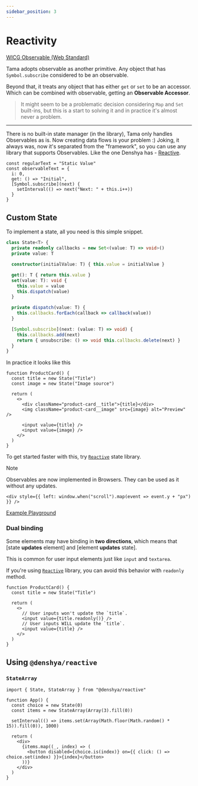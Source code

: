 ```yaml
---
sidebar_position: 3
---
```


# Reactivity

[WICG Observable (Web Standard)](https://github.com/WICG/observable)

Tama adopts observable as another primitive. Any object that has `Symbol.subscribe` considered to be an observable.

Beyond that, it treats any object that has either `get` or `set` to be an accessor. Which can be combined with observable, getting an **Observable Accessor**.

> It might seem to be a problematic decision considering `Map` and `Set` built-ins, but this is a start to solving it and in practice it's almost never a problem.

---

There is no built-in state manager (in the library), Tama only handles Observables as is. Now creating data flows is your problem :) Joking, it always was, now it's separated from the "framework", so you can use any library that supports Observables. Like the one Denshya has - [Reactive](https://github.com/denshya/reactive).

```tsx
const regularText = "Static Value"
const observableText = {
  i: 0,
  get: () => "Initial",
  [Symbol.subscribe](next) {
    setInterval(() => next("Next: " + this.i++))
  }
}
```

## Custom State

To implement a state, all you need is this simple snippet.

```ts
class State<T> {
  private readonly callbacks = new Set<(value: T) => void>()
  private value: T

  constructor(initialValue: T) { this.value = initialValue }

  get(): T { return this.value }
  set(value: T): void {
    this.value = value
    this.dispatch(value)
  }

  private dispatch(value: T) {
    this.callbacks.forEach(callback => callback(value))
  }

  [Symbol.subscribe](next: (value: T) => void) {
    this.callbacks.add(next)
    return { unsubscribe: () => void this.callbacks.delete(next) }
  }
}
```

In practice it looks like this

```tsx
function ProductCard() {
  const title = new State("Title")
  const image = new State("Image source")

  return (
    <>
      <div className="product-card__title">{title}</div>
      <img className="product-card__image" src={image} alt="Preview" />

      <input value={title} />
      <input value={image} />
    </>
  )
}
```

To get started faster with this, try [`Reactive`](https://github.com/denshya/reactive) state library.

> [!NOTE]
> Observables are now implemented in Browsers. They can be used as it without any updates.
>
> ```tsx
> <div style={{ left: window.when("scroll").map(event => event.y + "px") }} />
> ```
>
> [Example Playground](https://stackblitz.com/edit/vitejs-vite-uepaaxp1?file=src%2FApp.tsx)

### Dual binding

Some elements may have binding in **two directions**, which means that [state **updates** element] and [element **updates** state].

This is common for user input elements just like `input` and `textarea`.

If you're using [`Reactive`](https://github.com/denshya/reactive) library, you can avoid this behavior with `readonly` method.

```tsx
function ProductCard() {
  const title = new State("Title")

  return (
    <>
      // User inputs won't update the `title`.
      <input value={title.readonly()} />
      // User inputs WILL update the `title`.
      <input value={title} />
    </>
  )
}

```

## Using `@denshya/reactive`

### `StateArray`

```tsx
import { State, StateArray } from "@denshya/reactive"
```

```tsx
function App() {
  const choice = new State(0)
  const items = new StateArray(Array(3).fill(0))

  setInterval(() => items.set(Array(Math.floor(Math.random() * 15)).fill(0)), 1000)

  return (
    <div>
      {items.map((_, index) => (
        <button disabled={choice.is(index)} on={{ click: () => choice.set(index) }}>{index}</button>
      ))}
    </div>
  )
}
```
